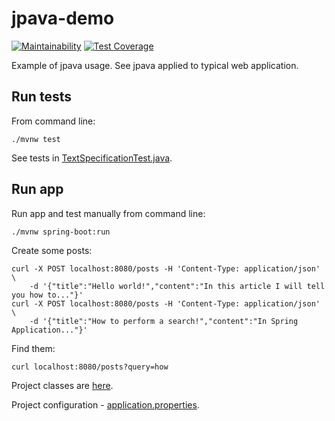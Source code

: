 # jpava-demo

[![Maintainability](https://api.codeclimate.com/v1/badges/e2087405eb3994b076d6/maintainability)](https://codeclimate.com/github/scfj/jpava-demo/maintainability)
[![Test Coverage](https://api.codeclimate.com/v1/badges/e2087405eb3994b076d6/test_coverage)](https://codeclimate.com/github/scfj/jpava-demo/test_coverage)

Example of jpava usage. See jpava applied to typical web application.

## Run tests
From command line:
```shell script
./mvnw test
```
See tests in [TextSpecificationTest.java](src/test/java/io/github/jjpava/jpavademo/TextSpecificationTest.java).

## Run app
Run app and test manually from command line:
```shell script
./mvnw spring-boot:run
```

Create some posts:
```shell script
curl -X POST localhost:8080/posts -H 'Content-Type: application/json' \
    -d '{"title":"Hello world!","content":"In this article I will tell you how to..."}'
curl -X POST localhost:8080/posts -H 'Content-Type: application/json' \
    -d '{"title":"How to perform a search!","content":"In Spring Application..."}'
```

Find them:
```shell script
curl localhost:8080/posts?query=how
```

Project classes are [here](src/main/java/io/github/jjpava/jpavademo).

Project configuration - [application.properties](src/main/resources/application.properties).
